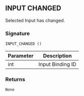 ## INPUT  CHANGED

Selected Input has changed.


### Signature

`INPUT_CHANGED ()`


| Parameter | Description |
| --- | --- |
| int | Input Binding ID |


### Returns

`None`